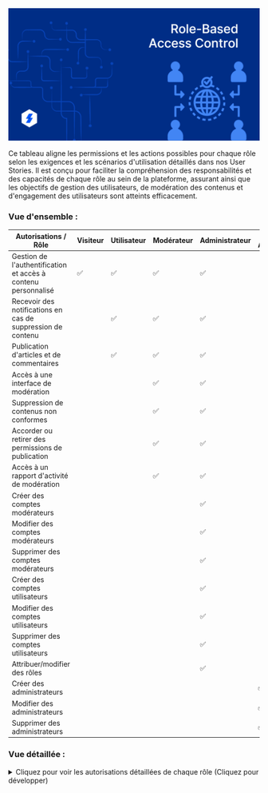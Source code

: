 
<img src="./Assets/Images/Role-Based-Access-Control.png" alt="RBAC">




Ce tableau aligne les permissions et les actions possibles pour chaque rôle selon les exigences et les scénarios d'utilisation détaillés dans nos User Stories. Il est conçu pour faciliter la compréhension des responsabilités et des capacités de chaque rôle au sein de la plateforme, assurant ainsi que les objectifs de gestion des utilisateurs, de modération des contenus et d'engagement des utilisateurs sont atteints efficacement.

### Vue d'ensemble :



| Autorisations / Rôle                                    | Visiteur | Utilisateur | Modérateur | Administrateur | Super Administrateur |
|---------------------------------------------------------|----------|-------------|------------|----------------|----------------------|
| Gestion de l'authentification et accès à contenu personnalisé | ✅        | ✅           | ✅          | ✅              |                    |
| Recevoir des notifications en cas de suppression de contenu |          | ✅           |   ✅           | ✅              |                    |
| Publication d'articles et de commentaires               |          | ✅           | ✅          | ✅              |                    |
| Accès à une interface de modération                    |          |             | ✅          | ✅              |                    |
| Suppression de contenus non conformes                  |          |             | ✅          | ✅              |                    |
| Accorder ou retirer des permissions de publication     |          |             | ✅          | ✅              |                    |
| Accès à un rapport d'activité de modération            |          |             | ✅          | ✅              |                    |
| Créer des comptes modérateurs                          |          |             |            | ✅              |                    |
| Modifier des comptes modérateurs                       |          |             |            | ✅              |                    |
| Supprimer des comptes modérateurs                      |          |             |            | ✅              |                    |
| Créer des comptes utilisateurs                         |          |             |            | ✅              |                    |
| Modifier des comptes utilisateurs                      |          |             |            | ✅              |                    |
| Supprimer des comptes utilisateurs                     |          |             |            | ✅              |                    |
| Attribuer/modifier des rôles                           |          |             |            | ✅              |                    |
| Créer des administrateurs                              |          |             |            |                | ✅                   |
| Modifier des administrateurs                           |          |             |            |                | ✅                   |
| Supprimer des administrateurs                          |          |             |            |                | ✅                   |



### Vue détaillée :

<details>
<summary>Cliquez pour voir les autorisations détaillées de chaque rôle (Cliquez pour développer)</summary>


| Autorisations / Rôle                                           | Visiteur                                              | Utilisateur                                                 | Modérateur                                           | Administrateur                                               | Super Administrateur                            |
|----------------------------------------------------------------|-------------------------------------------------------|-------------------------------------------------------------|------------------------------------------------------|--------------------------------------------------------------|------------------------------------------------|
| Gestion de l'authentification et accès à contenu personnalisé  | Créer son propre compte                               | Créer, modifier, supprimer son propre compte                 | Modifier son propre compte          | Créer, modifier, supprimer des comptes utilisateurs et modérateurs             | Créer, modifier, supprimer des comptes administrateurs  |
| Recevoir des notifications en cas de suppression de contenu    |                                                       | Recevoir des notifications en cas de suppression de contenu  | Recevoir des notifications en cas de suppression de contenu | Recevoir des notifications en cas de suppression de contenu    |  |
| Publication d'articles et de commentaires                      |                                                       | Publier des articles et des commentaires                      | Publier des articles et des commentaires             | Publier des articles et des commentaires                        |  |
| Accès à une interface de modération                           |                                                       |                                                           | Accéder à l'interface de modération                   |                       |                  |
| Suppression de contenus non conformes                         |                                                       |                                                           | Supprimer des contenus non conformes                  | Supprimer des contenus non conformes                            |               |
| Accorder ou retirer des permissions de publication            |                                                       |                                                           | Accorder ou retirer des permissions de publication   | Accorder ou retirer des permissions de publication             |  |
| Accès à un rapport d'activité de modération                   |                                                       |                                                           | Accéder à un rapport d'activité de modération        | Accéder à un rapport d'activité de modération                  |      |
| Créer un compte modérateur                                    |                                                       |                                                           |                                                           | Créer des comptes modérateurs                                   |                                                  |
| Modifier un compte modérateur                                 |                                                       |                                                           |                                                           | Modifier des comptes modérateurs                                |                                                  |
| Supprimer un compte modérateur                                |                                                       |                                                           |                                                           | Supprimer des comptes modérateurs                               |                                                  |
| Créer un compte utilisateur                                   |                                                       |                                                           |                                                           | Créer des comptes utilisateurs                                  |                                                  |
| Modifier son propre compte utilisateur                        |                                                       | Modifier son propre compte utilisateur                      |                                                           | Modifier des comptes utilisateurs                                |                                                  |
| Modifier un compte utilisateur par un administrateur          |                                                       |                                                           |                                                           | Modifier des comptes utilisateurs par un administrateur         |                                                  |
| Supprimer un compte utilisateur                               |                                                       |                                                           |                                                           | Supprimer des comptes utilisateurs                               |                                                  |
| Consulter un contenu                                          | Consulter du contenu                                  | Consulter du contenu                                         | Consulter du contenu                                 | Consulter du contenu                                            |                      |
| Commenter un contenu                                          |                                                       | Commenter du contenu                                         | Commenter du contenu                                | Commenter du contenu                                           |                              |
| Modifier un contenu                                           |                                                       |                                                           |                                                           | Modifier du contenu                                             |                              |
| Modérer un contenu                                            |                                                       |                                                           | Modérer du contenu                                   |        Modérer du contenu                                     |                               |
| Signaler un contenu                                           |                                                       |                                                           |                                                           | Signaler du contenu                                             |                         |
| Bloquer un compte                                             |                                                       |                                                           |                                                           | Bloquer un compte                                               |                                 |
| Attribuer/modifier des rôles                                  |                                                       |                                                           |                                                           | Attribuer/modifier des rôles                                    |                                                  |
| Créer un administrateur                                       |                                                       |                                                           |                                                           | Créer des comptes administrateurs                               | Créer, modifier, supprimer des comptes administrateurs |
| Modifier un administrateur                                    |                                                       |                                                           |                                                           | Modifier des comptes administrateurs                             | Créer, modifier, supprimer des comptes administrateurs |
| Supprimer un administrateur                                   |                                                       |                                                           |                                                           | Supprimer des comptes administrateurs                            | Créer, modifier, supprimer des comptes administrate0urs |


</details>



